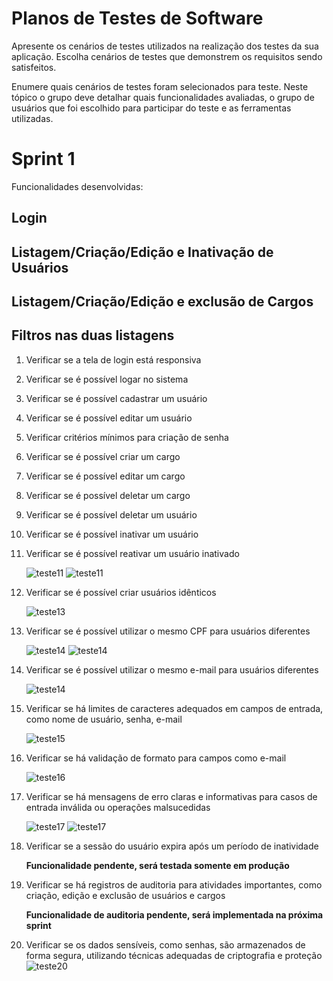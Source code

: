 # Planos de Testes de Software

Apresente os cenários de testes utilizados na realização dos testes da sua aplicação. Escolha cenários de testes que demonstrem os requisitos sendo satisfeitos.

Enumere quais cenários de testes foram selecionados para teste. Neste tópico o grupo deve detalhar quais funcionalidades avaliadas, o grupo de usuários que foi escolhido para participar do teste e as ferramentas utilizadas.

# Sprint 1

Funcionalidades desenvolvidas:
## Login
## Listagem/Criação/Edição e Inativação de Usuários
## Listagem/Criação/Edição e exclusão de Cargos
## Filtros nas duas listagens

1. Verificar se a tela de login está responsiva
2. Verificar se é possível logar no sistema
3. Verificar se é possível cadastrar um usuário
4. Verificar se é possível editar um usuário
5. Verificar critérios mínimos para criação de senha
6. Verificar se é possível criar um cargo
7. Verificar se é possível editar um cargo
8. Verificar se é possível deletar um cargo
9. Verificar se é possível deletar um usuário
10. Verificar se é possível inativar um usuário
11. Verificar se é possível reativar um usuário inativado

    ![teste11](img/teste11-usuarioInativo.png)
    ![teste11](img/teste11-usuarioAtivo.png)

13. Verificar se é possível criar usuários idênticos
    
    ![teste13](img/teste12.png) 
15. Verificar se é possível utilizar o mesmo CPF para usuários diferentes

    ![teste14](img/teste13-cpfrepetido.png)
    ![teste14](img/teste13.1-cpfrepetido.png)
    
17. Verificar se é possível utilizar o mesmo e-mail para usuários diferentes

    ![teste14](img/teste14-emailrepetido.png)
    
18. Verificar se há limites de caracteres adequados em campos de entrada, como nome de usuário, senha, e-mail

    ![teste15](img/teste15-quantcaracteres.png)
19. Verificar se há validação de formato para campos como e-mail 

    ![teste16](img/teste16.1-erroValidacaoemail.png)
      
20. Verificar se há mensagens de erro claras e informativas para casos de entrada inválida ou operações malsucedidas

    ![teste17](img/teste17-mensagemSucesso.png)
    ![teste17](img/teste17-mensagemDeletar.png)

21. Verificar se a sessão do usuário expira após um período de inatividade
    
    **Funcionalidade pendente, será testada somente em produção**

22. Verificar se há registros de auditoria para atividades importantes, como criação, edição e exclusão de usuários e cargos
    
    **Funcionalidade de auditoria pendente, será implementada na próxima sprint**
    
23. Verificar se os dados sensíveis, como senhas, são armazenados de forma segura, utilizando técnicas adequadas de criptografia e proteção
    ![teste20](img/Teste20.jpeg)


